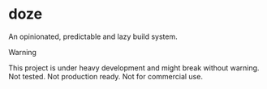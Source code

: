 # doze

An opinionated, predictable and lazy build system.

> [!Warning]
> This project is under heavy development and might break without warning.
> Not tested. Not production ready. Not for commercial use.

